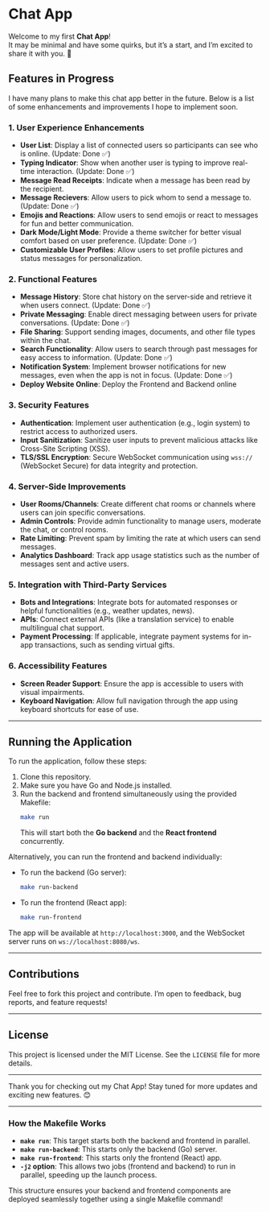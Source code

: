 # Chat App

Welcome to my first **Chat App**!  
It may be minimal and have some quirks, but it’s a start, and I’m excited to share it with you. 🎉

## Features in Progress

I have many plans to make this chat app better in the future. Below is a list of some enhancements and improvements I hope to implement soon.

### 1. **User Experience Enhancements**

- **User List**: Display a list of connected users so participants can see who is online. (Update: Done ✅)
- **Typing Indicator**: Show when another user is typing to improve real-time interaction. (Update: Done ✅)
- **Message Read Receipts**: Indicate when a message has been read by the recipient.
- **Message Recievers**: Allow users to pick whom to send a message to. (Update: Done ✅)
- **Emojis and Reactions**: Allow users to send emojis or react to messages for fun and better communication.
- **Dark Mode/Light Mode**: Provide a theme switcher for better visual comfort based on user preference. (Update: Done ✅)
- **Customizable User Profiles**: Allow users to set profile pictures and status messages for personalization.

### 2. **Functional Features**

- **Message History**: Store chat history on the server-side and retrieve it when users connect. (Update: Done ✅)
- **Private Messaging**: Enable direct messaging between users for private conversations. (Update: Done ✅)
- **File Sharing**: Support sending images, documents, and other file types within the chat.
- **Search Functionality**: Allow users to search through past messages for easy access to information. (Update: Done ✅)
- **Notification System**: Implement browser notifications for new messages, even when the app is not in focus. (Update: Done ✅)
- **Deploy Website Online**: Deploy the Frontend and Backend online

### 3. **Security Features**

- **Authentication**: Implement user authentication (e.g., login system) to restrict access to authorized users.
- **Input Sanitization**: Sanitize user inputs to prevent malicious attacks like Cross-Site Scripting (XSS).
- **TLS/SSL Encryption**: Secure WebSocket communication using `wss://` (WebSocket Secure) for data integrity and protection.

### 4. **Server-Side Improvements**

- **User Rooms/Channels**: Create different chat rooms or channels where users can join specific conversations.
- **Admin Controls**: Provide admin functionality to manage users, moderate the chat, or control rooms.
- **Rate Limiting**: Prevent spam by limiting the rate at which users can send messages.
- **Analytics Dashboard**: Track app usage statistics such as the number of messages sent and active users.

### 5. **Integration with Third-Party Services**

- **Bots and Integrations**: Integrate bots for automated responses or helpful functionalities (e.g., weather updates, news).
- **APIs**: Connect external APIs (like a translation service) to enable multilingual chat support.
- **Payment Processing**: If applicable, integrate payment systems for in-app transactions, such as sending virtual gifts.

### 6. **Accessibility Features**

- **Screen Reader Support**: Ensure the app is accessible to users with visual impairments.
- **Keyboard Navigation**: Allow full navigation through the app using keyboard shortcuts for ease of use.

---

## Running the Application

To run the application, follow these steps:

1. Clone this repository.
2. Make sure you have Go and Node.js installed.
3. Run the backend and frontend simultaneously using the provided Makefile:
   ```bash
   make run
   ```
   This will start both the **Go backend** and the **React frontend** concurrently.

Alternatively, you can run the frontend and backend individually:

- To run the backend (Go server):

  ```bash
  make run-backend
  ```

- To run the frontend (React app):
  ```bash
  make run-frontend
  ```

The app will be available at `http://localhost:3000`, and the WebSocket server runs on `ws://localhost:8080/ws`.

---

## Contributions

Feel free to fork this project and contribute. I’m open to feedback, bug reports, and feature requests!

---

## License

This project is licensed under the MIT License. See the `LICENSE` file for more details.

---

Thank you for checking out my Chat App! Stay tuned for more updates and exciting new features. 😊

---

### How the Makefile Works

- **`make run`**: This target starts both the backend and frontend in parallel.
- **`make run-backend`**: This starts only the backend (Go) server.
- **`make run-frontend`**: This starts only the frontend (React) app.
- **`-j2` option**: This allows two jobs (frontend and backend) to run in parallel, speeding up the launch process.

This structure ensures your backend and frontend components are deployed seamlessly together using a single Makefile command!
